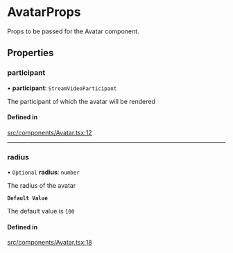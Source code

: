 # AvatarProps

Props to be passed for the Avatar component.

## Properties

### participant

• **participant**: `StreamVideoParticipant`

The participant of which the avatar will be rendered

#### Defined in

[src/components/Avatar.tsx:12](https://github.com/GetStream/stream-video-js/blob/ac9956c0/packages/react-native-sdk/src/components/Avatar.tsx#L12)

___

### radius

• `Optional` **radius**: `number`

The radius of the avatar

**`Default Value`**

The default value is `100`

#### Defined in

[src/components/Avatar.tsx:18](https://github.com/GetStream/stream-video-js/blob/ac9956c0/packages/react-native-sdk/src/components/Avatar.tsx#L18)
